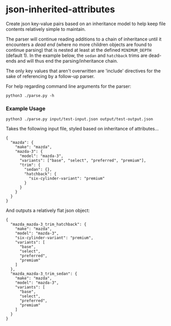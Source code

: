 # json-inherited-attributes

Create json key-value pairs based on an inheritance model to help
keep file contents relatively simple to maintain.

The parser will continue reading additions to a chain of inheritance
until it encounters a *dead end* (where no more children objects are
found to continue parsing) that is nested at least at the defined
`MINIMUM_DEPTH` (default 1). In the example below, the `sedan` and
`hatchback` trims are dead-ends and will thus end the parsing/inheritance
chain.

The only key values that aren't overwritten are 'include' directives
for the sake of referencing by a follow-up parser.

For help regarding command line arguments for the parser:

    python3 ./parse.py -h

### Example Usage

    python3 ./parse.py input/test-input.json output/test-output.json
    
Takes the following input file, styled based on inheritance of attributes...

    {
      "mazda": {
        "make": "mazda",
        "mazda-3": {
          "model": "mazda-3",
          "variants": ["base", "select", "preferred", "premium"],
          "trim": {
            "sedan": {},
            "hatchback": {
              "six-cylinder-variant": "premium"
            }
          }
        }
      }
    }

And outputs a relatively flat json object:

    {
      "mazda_mazda-3_trim_hatchback": {
        "make": "mazda",
        "model": "mazda-3",
        "six-cylinder-variant": "premium",
        "variants": [
          "base",
          "select",
          "preferred",
          "premium"
        ]
      },
      "mazda_mazda-3_trim_sedan": {
        "make": "mazda",
        "model": "mazda-3",
        "variants": [
          "base",
          "select",
          "preferred",
          "premium"
        ]
      }
    }